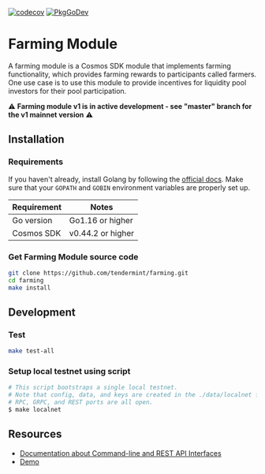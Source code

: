 [![codecov](https://codecov.io/gh/tendermint/farming/branch/master/graph/badge.svg)](https://codecov.io/gh/tendermint/farming?branch=master)
[![PkgGoDev](https://pkg.go.dev/badge/github.com/tendermint/farming)](https://pkg.go.dev/github.com/tendermint/farming)

# Farming Module

A farming module is a Cosmos SDK module that implements farming functionality, which provides farming rewards to participants called farmers. One use case is to use this module to provide incentives for liquidity pool investors for their pool participation. 

⚠ **Farming module v1 is in active development - see "master" branch for the v1 mainnet version** ⚠

## Installation
### Requirements

If you haven't already, install Golang by following the [official docs](https://golang.org/doc/install). Make sure that your `GOPATH` and `GOBIN` environment variables are properly set up.

Requirement | Notes
----------- | -----------------
Go version  | Go1.16 or higher
Cosmos SDK  | v0.44.2 or higher

### Get Farming Module source code

```bash
git clone https://github.com/tendermint/farming.git
cd farming
make install
```

## Development

### Test

```bash
make test-all
```

### Setup local testnet using script

```bash
# This script bootstraps a single local testnet.
# Note that config, data, and keys are created in the ./data/localnet folder and
# RPC, GRPC, and REST ports are all open.
$ make localnet
```

## Resources

- [Documentation about Command-line and REST API Interfaces](./docs/How-To)
- [Demo](./docs/Tutorials/demo)
